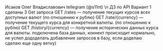 Исаков Олег Владиславович tellegram (@s11nt) \n
ДЗ по API Вариант 1
сделаны 3 Get запроса
GET /rates — получение текущих курсов всех доступных валют (по отношению к рублю)
GET /rate/{currency} — получение текущего курса для конкретной валюты. (по отношению к рублю)
GET /history/{currency} — получение исторических данных курса для валюты.
подключена база данных, коннект происходит нормально, не успел дододелать добавление запросов в базу, если доделаю сделаю еще одну ветку)
 
